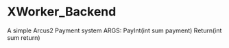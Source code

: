 # XWorker_Backend
A simple Arcus2 Payment system
ARGS:
PayInt(int sum payment)
Return(int sum return)
